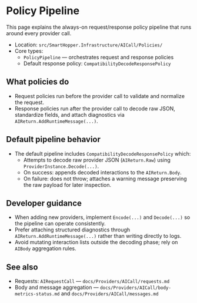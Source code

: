 # Policy Pipeline

This page explains the always-on request/response policy pipeline that runs around every provider call.

- Location: `src/SmartHopper.Infrastructure/AICall/Policies/`
- Core types:
  - `PolicyPipeline` — orchestrates request and response policies
  - Default response policy: `CompatibilityDecodeResponsePolicy`

## What policies do

- Request policies run before the provider call to validate and normalize the request.
- Response policies run after the provider call to decode raw JSON, standardize fields, and attach diagnostics via `AIReturn.AddRuntimeMessage(...)`.

## Default pipeline behavior

- The default pipeline includes `CompatibilityDecodeResponsePolicy` which:
  - Attempts to decode raw provider JSON (`AIReturn.Raw`) using `ProviderInstance.Decode(...)`.
  - On success: appends decoded interactions to the `AIReturn.Body`.
  - On failure: does not throw; attaches a warning message preserving the raw payload for later inspection.

## Developer guidance

- When adding new providers, implement `Encode(...)` and `Decode(...)` so the pipeline can operate consistently.
- Prefer attaching structured diagnostics through `AIReturn.AddRuntimeMessage(...)` rather than writing directly to logs.
- Avoid mutating interaction lists outside the decoding phase; rely on `AIBody` aggregation rules.

## See also

- Requests: `AIRequestCall` — `docs/Providers/AICall/requests.md`
- Body and message aggregation — `docs/Providers/AICall/body-metrics-status.md` and `docs/Providers/AICall/messages.md`

